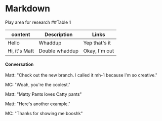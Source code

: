 # Markdown
Play area for research
##Table 1

content | Description | Links
--------|--------------|--------
Hello|Whaddup|Yep that's it
Hi, it's Matt|Double whaddup|Okay, I'm out

#### Conversation

Matt: "Check out the new branch. I called it mh-1 because I'm so creative."

MC: "Woah, you're the coolest."

Matt: "Matty Pants loves Catty pants"

Matt: "Here's another example."

MC: "Thanks for showing me booshk"

